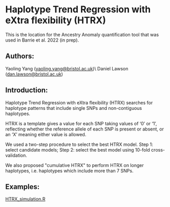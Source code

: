 # Haplotype Trend Regression with eXtra flexibility (HTRX)

This is the location for the Ancestry Anomaly quantification tool that was used in Barrie et al. 2022 (in prep).

## Authors: 
Yaoling Yang (yaoling.yang@bristol.ac.uk)\\
Daniel Lawson (dan.lawson@bristol.ac.uk)

## Introduction:

Haplotype Trend Regression with eXtra flexibility (HTRX) searches for haplotype patterns that include single SNPs and non-contiguous haplotypes.

HTRX is a template gives a value for each SNP taking values of ‘0’ or ‘1’, reflecting whether the reference allele of each SNP is present or absent, or an ‘X’ meaning either value is allowed.

We used a two-step procedure to select the best HTRX model. 
Step 1: select candidate models;
Step 2: select the best model using 10-fold cross-validation.

We also proposed "cumulative HTRX" to perform HTRX on longer haplotypes, i.e. haplotypes which include more than 7 SNPs.

## Examples:
[HTRX_simulation.R](https://github.com/YaolingYang/HTRX/blob/main/HTRX_simulation.R)
